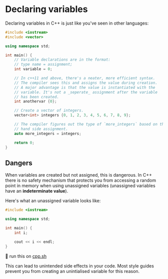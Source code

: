 # Declaring variables

Declaring variables in C++ is just like you've seen in other languages:

```cpp
#include <iostream>
#include <vector>

using namespace std;

int main() {
    // Variable declarations are in the format:
    // type name = assignment;
    int variable = 0;

    // In c++11 and above, there's a neater, more efficient syntax.
    // The compiler sees this and assigns the value during creation.
    // A major advantage is that the value is instantiated with the 
    // variable. It's not a _seperate_ assignment after the variable
    // has been created.
    int anothervar {0};

    // Create a vector of integers.
    vector<int> integers {0, 1, 2, 3, 4, 5, 6, 7, 8, 9};

    // The compiler figures out the type of `more_integers` based on the right
    // hand side assignment.
    auto more_integers = integers;

    return 0;
}
```

## Dangers


When variables are created but not assigned, this is dangerous.
In C++ there is no safety mechanism that protects you from accessing a random point in memory when
using unassigned variables (unassigned variables have an __indeterminate value__).

Here's what an unassigned variable looks like:

```cpp
#include <iostream>

using namespace std;

int main() {
    int i;

    cout << i << endl;
}
```
💾 run this on [cpp.sh](http://cpp.sh/4xhya)

This can lead to unintended side effects in your code. Most style guides prevent you from creating an unintialised variable for this reason.
